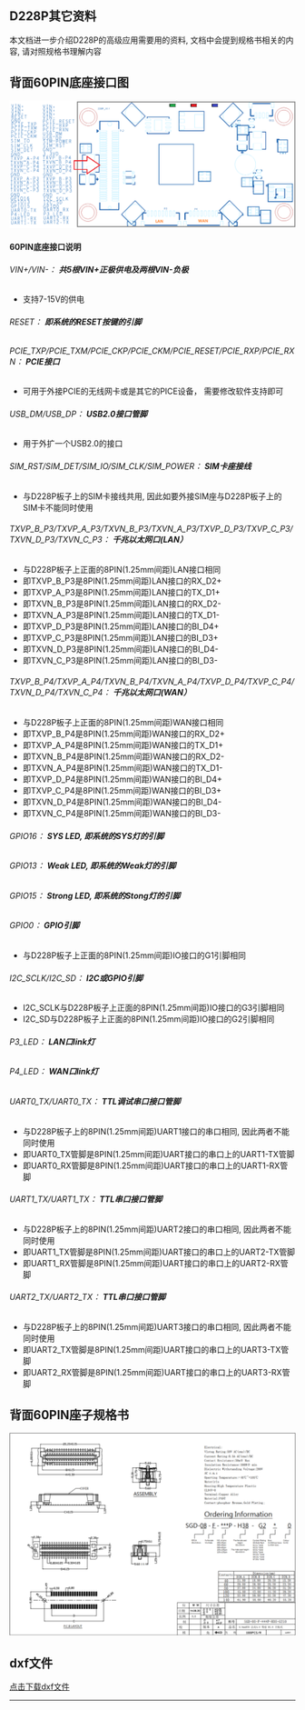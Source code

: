 

## D228P其它资料
本文档进一步介绍D228P的高级应用需要用的资料, 文档中会提到规格书相关的内容, 请对照规格书理解内容



## 背面60PIN底座接口图

![avatar](./底座线序图.png) 


#### 60PIN底座接口说明


###### VIN+/VIN-： **共5根VIN+正极供电及两根VIN-负极**
- 支持7-15V的供电

###### RESET： **即系统的RESET按键的引脚**

###### PCIE_TXP/PCIE_TXM/PCIE_CKP/PCIE_CKM/PCIE_RESET/PCIE_RXP/PCIE_RXN： **PCIE接口**
- 可用于外接PCIE的无线网卡或是其它的PICE设备， 需要修改软件支持即可

###### USB_DM/USB_DP： **USB2.0接口管脚**
- 用于外扩一个USB2.0的接口

###### SIM_RST/SIM_DET/SIM_IO/SIM_CLK/SIM_POWER： **SIM卡座接线**
- 与D228P板子上的SIM卡接线共用, 因此如要外接SIM座与D228P板子上的SIM卡不能同时使用

###### TXVP_B_P3/TXVP_A_P3/TXVN_B_P3/TXVN_A_P3/TXVP_D_P3/TXVP_C_P3/TXVN_D_P3/TXVN_C_P3： **千兆以太网口(LAN）**
- 与D228P板子上正面的8PIN(1.25mm间距)LAN接口相同
- 即TXVP_B_P3是8PIN(1.25mm间距)LAN接口的RX_D2+
- 即TXVP_A_P3是8PIN(1.25mm间距)LAN接口的TX_D1+
- 即TXVN_B_P3是8PIN(1.25mm间距)LAN接口的RX_D2-
- 即TXVN_A_P3是8PIN(1.25mm间距)LAN接口的TX_D1-
- 即TXVP_D_P3是8PIN(1.25mm间距)LAN接口的BI_D4+
- 即TXVP_C_P3是8PIN(1.25mm间距)LAN接口的BI_D3+
- 即TXVN_D_P3是8PIN(1.25mm间距)LAN接口的BI_D4-
- 即TXVN_C_P3是8PIN(1.25mm间距)LAN接口的BI_D3-

###### TXVP_B_P4/TXVP_A_P4/TXVN_B_P4/TXVN_A_P4/TXVP_D_P4/TXVP_C_P4/TXVN_D_P4/TXVN_C_P4： **千兆以太网口(WAN）**
- 与D228P板子上正面的8PIN(1.25mm间距)WAN接口相同
- 即TXVP_B_P4是8PIN(1.25mm间距)WAN接口的RX_D2+
- 即TXVP_A_P4是8PIN(1.25mm间距)WAN接口的TX_D1+
- 即TXVN_B_P4是8PIN(1.25mm间距)WAN接口的RX_D2-
- 即TXVN_A_P4是8PIN(1.25mm间距)WAN接口的TX_D1-
- 即TXVP_D_P4是8PIN(1.25mm间距)WAN接口的BI_D4+
- 即TXVP_C_P4是8PIN(1.25mm间距)WAN接口的BI_D3+
- 即TXVN_D_P4是8PIN(1.25mm间距)WAN接口的BI_D4-
- 即TXVN_C_P4是8PIN(1.25mm间距)WAN接口的BI_D3-


###### GPIO16： **SYS LED, 即系统的SYS灯的引脚**

###### GPIO13： **Weak LED, 即系统的Weak灯的引脚**

###### GPIO15： **Strong LED, 即系统的Stong灯的引脚**

###### GPIO0： **GPIO引脚**
- 与D228P板子上正面的8PIN(1.25mm间距)IO接口的G1引脚相同

###### I2C_SCLK/I2C_SD： **I2C或GPIO引脚**
- I2C_SCLK与D228P板子上正面的8PIN(1.25mm间距)IO接口的G3引脚相同
- I2C_SD与D228P板子上正面的8PIN(1.25mm间距)IO接口的G2引脚相同

###### P3_LED： **LAN口link灯**
###### P4_LED： **WAN口link灯**

###### UART0_TX/UART0_TX： **TTL调试串口接口管脚**
- 与D228P板子上的8PIN(1.25mm间距)UART1接口的串口相同, 因此两者不能同时使用
- 即UART0_TX管脚是8PIN(1.25mm间距)UART接口的串口上的UART1-TX管脚
- 即UART0_RX管脚是8PIN(1.25mm间距)UART接口的串口上的UART1-RX管脚

###### UART1_TX/UART1_TX： **TTL串口接口管脚**
- 与D228P板子上的8PIN(1.25mm间距)UART2接口的串口相同, 因此两者不能同时使用
- 即UART1_TX管脚是8PIN(1.25mm间距)UART接口的串口上的UART2-TX管脚
- 即UART1_RX管脚是8PIN(1.25mm间距)UART接口的串口上的UART2-RX管脚

###### UART2_TX/UART2_TX： **TTL串口接口管脚**
- 与D228P板子上的8PIN(1.25mm间距)UART3接口的串口相同, 因此两者不能同时使用
- 即UART2_TX管脚是8PIN(1.25mm间距)UART接口的串口上的UART3-TX管脚
- 即UART2_RX管脚是8PIN(1.25mm间距)UART接口的串口上的UART3-RX管脚


## 背面60PIN座子规格书
![avatar](./底座规格书.png) 


## dxf文件
[点击下载dxf文件](./d228p.dxf)



----

